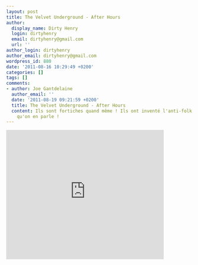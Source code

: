 ```yaml
---
layout: post
title: The Velvet Underground - After Hours
author:
  display_name: Dirty Henry
  login: dirtyhenry
  email: dirtyhenry@gmail.com
  url: ''
author_login: dirtyhenry
author_email: dirtyhenry@gmail.com
wordpress_id: 880
date: '2011-08-16 10:29:49 +0200'
categories: []
tags: []
comments:
- author: Joe Gantdelaine
  author_email: ''
  date: '2011-08-19 09:21:59 +0200'
  title: The Velvet Underground - After Hours
  content: Ils sont fortiches quand même ! Ils ont inventé l'anti-folk 40 ans avant
    qu'on en parle !
---
```

<iframe width="425" height="349" src="http://www.youtube.com/embed/tE8KBWgUZxw" frameborder="0" allowfullscreen></iframe>
